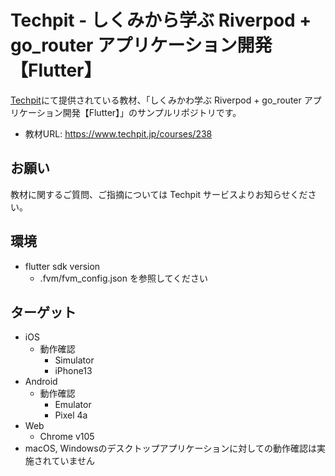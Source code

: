 # Techpit - しくみから学ぶ Riverpod + go_router アプリケーション開発 【Flutter】

[Techpit](https://www.techpit.jp)にて提供されている教材、「しくみかわ学ぶ Riverpod + go_router アプリケーション開発【Flutter】」のサンプルリポジトリです。

- 教材URL: https://www.techpit.jp/courses/238

## お願い

教材に関するご質問、ご指摘については Techpit サービスよりお知らせください。

## 環境

- flutter sdk version
  - .fvm/fvm_config.json を参照してください

## ターゲット

- iOS
  - 動作確認
    - Simulator
    - iPhone13
- Android
  - 動作確認
    - Emulator
    - Pixel 4a
- Web
  - Chrome v105
- macOS, Windowsのデスクトップアプリケーションに対しての動作確認は実施されていません

